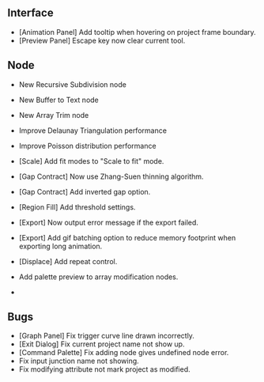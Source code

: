 ## Interface
- [Animation Panel] Add tooltip when hovering on project frame boundary.
- [Preview Panel] Escape key now clear current tool.

## Node
- New Recursive Subdivision node
- New Buffer to Text node
- New Array Trim node
- Improve Delaunay Triangulation performance
- Improve Poisson distribution performance



- [Scale] Add fit modes to "Scale to fit" mode.
- [Gap Contract] Now use Zhang-Suen thinning algorithm.
- [Gap Contract] Add inverted gap option.
- [Region Fill] Add threshold settings.
- [Export] Now output error message if the export failed.
- [Export] Add gif batching option to reduce memory footprint when exporting long animation.
- [Displace] Add repeat control.
- Add palette preview to array modification nodes.
- 

## Bugs
- [Graph Panel] Fix trigger curve line drawn incorrectly.
- [Exit Dialog] Fix current project name not show up.
- [Command Palette] Fix adding node gives undefined node error.
- Fix input junction name not showing.
- Fix modifying attribute not mark project as modified.